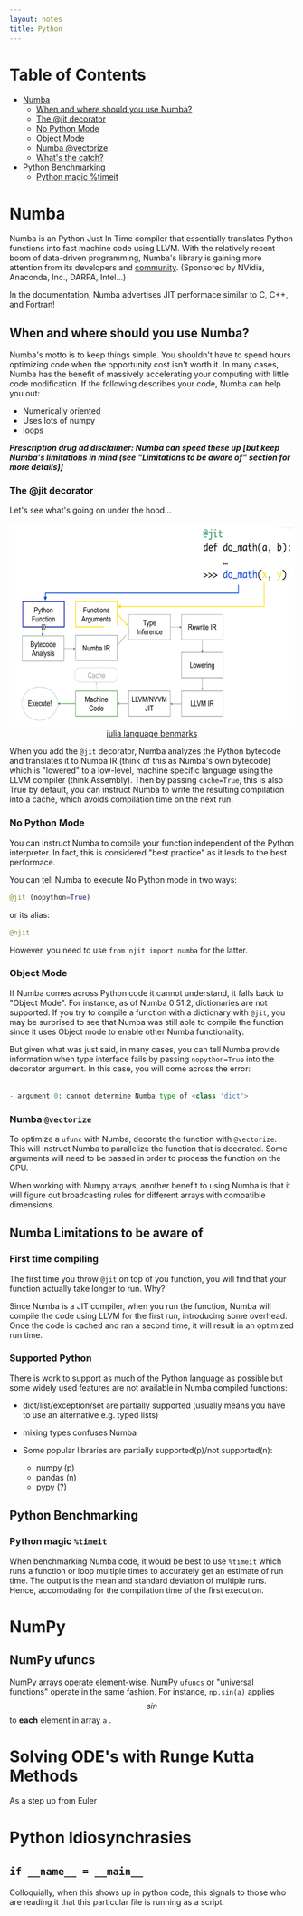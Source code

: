 ```yaml
---
layout: notes
title: Python 
---
```


Table of Contents
=================

   * [Numba](#numba)
      * [When and where should you use Numba?](#when-and-where-should-you-use-numba)
      * [The @jit decorator](#the-jit-decorator)
      * [No Python Mode](#no-python-mode)
      * [Object Mode](#object-mode)
      * [Numba @vectorize](#numba-vectorize)
      * [What's the catch?](#whats-the-catch)
   * [Python Benchmarking](#python-benchmarking)
      * [Python magic %timeit](#python-magic-timeit)

# Numba
Numba is an Python Just In Time compiler that essentially translates Python functions into fast machine code using LLVM. With the relatively recent boom of data-driven programming, Numba's library is gaining more attention from its developers and [community](https://github.com/numba/numba). (Sponsored by NVidia, Anaconda, Inc., DARPA, Intel...)

In the documentation, Numba advertises JIT performace similar to C, C++, and Fortran!  

## When and where should you use Numba?
Numba's motto is to keep things simple. You shouldn't have to spend hours optimizing code when the opportunity cost isn't worth it. In many cases, Numba has the benefit of massively accelerating your computing with little code modification. If the following describes your code, Numba can help you out:
 - Numerically oriented
 - Uses lots of numpy
 - loops

***Prescription drug ad disclaimer: Numba can speed these up [but keep Numba's limitations in mind (see "Limitations to be aware of" section for more details)]***  

### The @jit decorator
Let's see what's going on under the hood...

<img src="/assets/jitcompile.PNG" width=640 height=360 class="center">
<div style="text-align:center">
<a href="https://julialang.org/benchmarks/">julia language benmarks</a>
</div> 

When you add the ``` @jit ``` decorator, Numba analyzes the Python bytecode and translates it to Numba IR (think of this as Numba's own bytecode) which is "lowered" to a low-level, machine specific language using the LLVM compiler (think Assembly). Then by passing ```cache=True```, this is also True by default, you can instruct Numba to write the resulting compilation into a cache, which avoids compilation time on the next run. 

### No Python Mode
You can instruct Numba to compile your function independent of the Python interpreter. In fact, this is considered "best practice" as it leads to the best performace. 

You can tell Numba to execute No Python mode in two ways:

```python
@jit (nopython=True) 
```

or its alias:

```python 
@njit 

```

However, you need to use ```from njit import numba``` for the latter.

### Object Mode
If Numba comes across Python code it cannot understand, it falls back to "Object Mode". For instance, as of Numba 0.51.2, dictionaries are not supported. If you try to compile a function with a dictionary with ```@jit```, you may be surprised to see that Numba was still able to compile the function since it uses Object mode to enable other Numba functionality.

But given what was just said, in many cases, you can tell Numba provide information when type interface fails by passing ``` nopython=True ``` into the decorator argument. In this case, you will come across the error:

``` python

- argument 0: cannot determine Numba type of <class 'dict'> 

```

### Numba ```@vectorize```
To optimize a ```ufunc``` with Numba, decorate the function with ```@vectorize```. This will instruct Numba to parallelize the function that is decorated. Some arguments will need to be passed in order to process the function on the GPU. 

When working with Numpy arrays, another benefit to using Numba is that it will figure out broadcasting rules for different arrays with compatible dimensions.


## Numba Limitations to be aware of
### First time compiling
The first time you throw ```@jit``` on top of you function, you will find that your function actually take longer to run. Why?

Since Numba is a JIT compiler, when you run the function, Numba will compile the code using LLVM for the first run, introducing some overhead. Once the code is cached and ran a second time, it will result in an optimized run time.
### Supported Python
There is work to support as much of the Python language as possible but some widely used features are not available in Numba compiled functions:

+ dict/list/exception/set are partially supported (usually means you have to use an alternative e.g. typed lists)

+ mixing types confuses Numba

+ Some popular libraries are partially supported(p)/not supported(n):
  - numpy (p)
  - pandas (n)
  - pypy (?)


## Python Benchmarking

### Python magic ``` %timeit ```
When benchmarking Numba code, it would be best to use ``` %timeit ``` which runs a function or loop multiple times to accurately get an estimate of run time. The output is the mean and standard deviation of multiple runs. Hence, accomodating for the compilation time of the first execution. 

# NumPy

## NumPy ufuncs

NumPy arrays operate element-wise. NumPy ```ufuncs``` or "universal functions" operate in the same fashion. For instance, ```np.sin(a)``` applies $$sin$$ to **each** element in array ```a``` .

# Solving ODE's with Runge Kutta Methods

As a step up from Euler

# Python Idiosynchrasies

## ```if __name__ = __main__```

Colloquially, when this shows up in python code, this signals to those who are reading it that this particular file is running as a script. 
